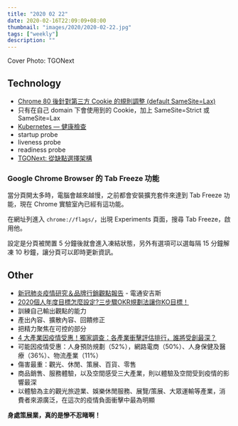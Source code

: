 ```yaml
---
title: "2020 02 22"
date: 2020-02-16T22:09:09+08:00
thumbnail: "images/2020/2020-02-22.jpg"
tags: ["weekly"]
description: ""
---
```


Cover Photo: TGONext

## Technology

* [Chrome 80 後針對第三方 Cookie 的規則調整 (default SameSite=Lax)](https://medium.com/@azure820529/aaba0bc785a3)
 * 只有在自己 domain 下會使用到的 Cookie，加上 SameSite=Strict 或 SameSite=Lax
* [Kubernetes — 健康檢查](https://medium.com/@raycodingjourney/59ee2a798115) 
 * startup probe
 * liveness probe
 * readiness probe
* [TGONext: 從缺點選擇架構](https://blog.frost.tw/posts/2020/03/15/TGONext-Choose-Architecture-by-Cons/)

### Google Chrome Browser 的 Tab Freeze 功能

當分頁開太多時，電腦會越來越慢，之前都會安裝擴充套件來達到 Tab Freeze 功能，現在 Chrome 實驗室內已經有這功能。

在網址列進入 `chrome://flags/`，出現 Experiments 頁面，搜尋 Tab Freeze，啟用他。

設定是分頁被閒置 5 分鐘後就會進入凍結狀態，另外有選項可以選每隔 15 分鐘解凍 10 秒鐘，讓分頁可以即時更新資訊。


## Other

* [新冠肺炎疫情研究＆品牌行銷觀點報告](https://www.dentsuaegisnetwork.com.tw/covid-19report/index.aspx?download=1#speech) - 電通安吉斯
* [2020個人年度目標怎麼設定?三步驟OKR規劃法讓你KO目標！](https://medium.com/@5nebnehc/b81a0e97ef3)
 * 訓練自己輸出觀點的能力
 * 產出內容、擴散內容、回饋修正
 * 把精力聚焦在可控的部分
* [4 大產業因疫情受惠！獨家調查：各產業衝擊評估排行，誰將受創最深？](https://www.managertoday.com.tw/columns/view/59279)
 * 可能因疫情受惠：人身預防規劃（52%），網路電商（50%）、人身保健及醫療（36%）、物流產業（11%）
 * 傷害最重：觀光、休閒、策展、百貨、零售
 * 商品銷售、服務體驗，以及空間感受三大產業，則以體驗及空間受到疫情的影響最深
 * 以體驗為主的觀光旅遊業、娛樂休閒服務、展覽/策展、大眾運輸等產業，消費者來源廣泛，在這次的疫情負面衝擊中最為明顯

 **身處策展業，真的是慘不忍睹啊！**
